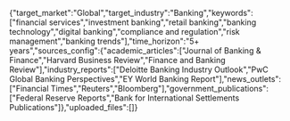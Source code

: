 {"target_market":"Global","target_industry":"Banking","keywords":["financial services","investment banking","retail banking","banking technology","digital banking","compliance and regulation","risk management","banking trends"],"time_horizon":"5+ years","sources_config":{"academic_articles":["Journal of Banking & Finance","Harvard Business Review","Finance and Banking Review"],"industry_reports":["Deloitte Banking Industry Outlook","PwC Global Banking Perspectives","EY World Banking Report"],"news_outlets":["Financial Times","Reuters","Bloomberg"],"government_publications":["Federal Reserve Reports","Bank for International Settlements Publications"]},"uploaded_files":[]}